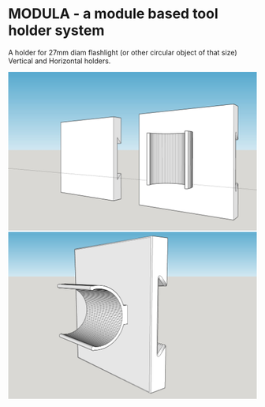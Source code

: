 # MODULA - a module based tool holder system

A holder for 27mm diam flashlight (or other circular object of that size)
Vertical and Horizontal holders.

![Modula](27mm.flashlightholder.vertical.jpg)
![Modula](27mm.flashlightholder.horisontal.jpg)
